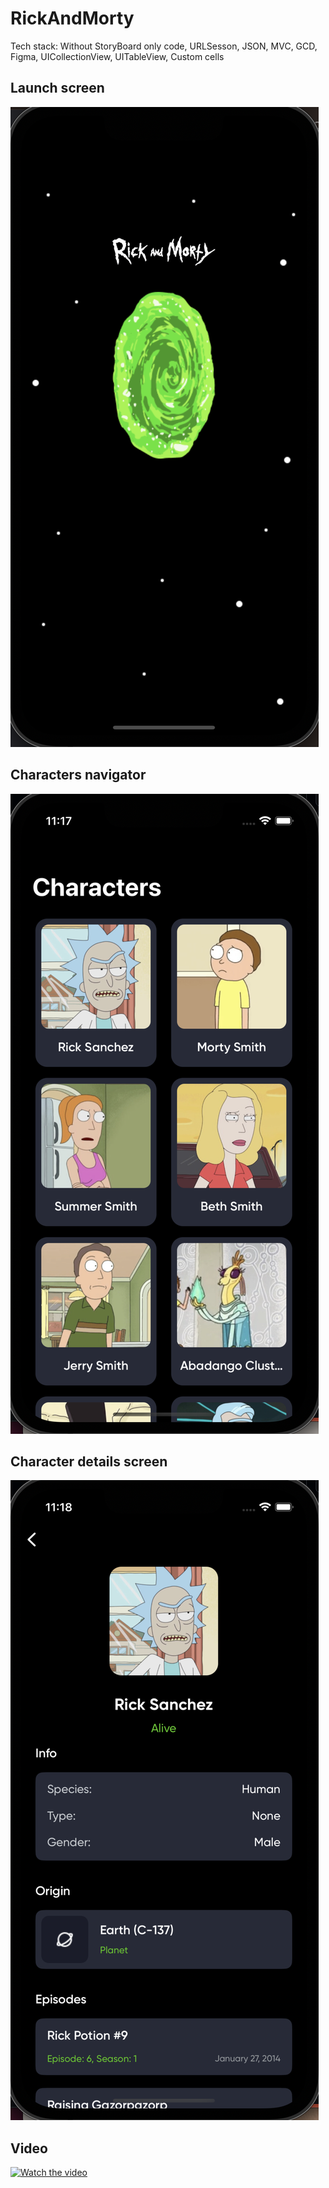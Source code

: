 # RickAndMorty
Tech stack: Without StoryBoard only code, URLSesson, JSON, MVC, GCD, Figma, UICollectionView, UITableView, Custom cells

## Launch screen
![Иллюстрация к проекту](https://github.com/Quasaryy/RickAndMorty/blob/main/1.png)

## Characters navigator
![Иллюстрация к проекту](https://github.com/Quasaryy/RickAndMorty/blob/main/2.png)

## Character details screen
![Иллюстрация к проекту](https://github.com/Quasaryy/RickAndMorty/blob/main/3.png)

## Video
[![Watch the video](https://img.youtube.com/vi/pxmEprwKTNM/maxresdefault.jpg)](https://youtube.com/shorts/pxmEprwKTNM)
